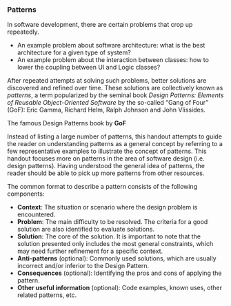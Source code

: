 ### Patterns

In software development, there are certain problems that crop up repeatedly.    

* An example problem about software architecture: what is the best architecture for a given type of system?
* An example problem about the interaction between classes: how to lower the coupling between UI and Logic classes?    

After repeated attempts at solving such problems, better solutions are discovered and refined over time. These solutions are collectively known as *patterns*, a term popularized by the seminal book *Design Patterns: Elements of Reusable Object-Oriented Software* by the so-called “Gang of Four” (GoF): Eric Gamma, Richard Helm, Ralph Johnson and John Vlissides.

<div class="center-block text-center" v-closeable alt="Show book cover">
<pic src="introduction/book-designpatterns.jpg" width="400px">

The famous Design Patterns book by **GoF** 

</pic>
</div>

Instead of listing a large number of patterns, this handout attempts to guide the reader on understanding patterns as a general concept by referring to a few representative examples to illustrate the concept of patterns. This handout focuses more on patterns in the area of software design (i.e. design patterns). Having understood the general idea of patterns, the reader should be able to pick up more patterns from other resources.

The common format to describe a pattern consists of the following components:
* **Context**: The situation or scenario where the design problem is encountered.
* **Problem**: The main difficulty to be resolved. The criteria for a good solution are also identified to evaluate solutions.
* **Solution**: The core of the solution. It is important to note that the solution presented only includes the most general constraints, which may need further refinement for a specific context.
* **Anti-patterns** (optional): Commonly used solutions, which are usually incorrect and/or inferior to the Design Pattern.
* **Consequences** (optional): Identifying the pros and cons of applying the pattern.
* **Other useful information** (optional): Code examples, known uses, other related patterns, etc.